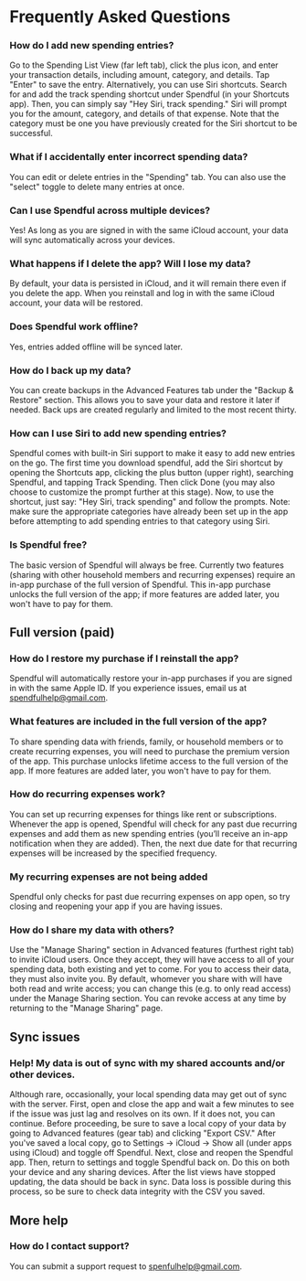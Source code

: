 # Frequently Asked Questions  

### How do I add new spending entries?  
Go to the Spending List View (far left tab), click the plus icon, and enter your transaction details, including amount, category, and details. Tap "Enter" to save the entry.  Alternatively, you can use Siri shortcuts. Search for and add the track spending shortcut under Spendful (in your Shortcuts app). Then, you can simply say "Hey Siri, track spending." Siri will prompt you for the amount, category, and details of that expense. Note that the category must be one you have previously created for the Siri shortcut to be successful.

### What if I accidentally enter incorrect spending data?  
You can edit or delete entries in the "Spending" tab.  You can also use the "select" toggle to delete many entries at once.

### Can I use Spendful across multiple devices?  
Yes! As long as you are signed in with the same iCloud account, your data will sync automatically across your devices.  

### What happens if I delete the app? Will I lose my data?  
By default, your data is persisted in iCloud, and it will remain there even if you delete the app. When you reinstall and log in with the same iCloud account, your data will be restored. 

### Does Spendful work offline?  
Yes, entries added offline will be synced later.

### How do I back up my data?  
You can create backups in the Advanced Features tab under the "Backup & Restore" section. This allows you to save your data and restore it later if needed. Back ups are created regularly and limited to the most recent thirty.

### How can I use Siri to add new spending entries?
Spendful comes with built-in Siri support to make it easy to add new entries on the go. The first time you download spendful, add the Siri shortcut by opening the Shortcuts app, clicking the plus button (upper right), searching Spendful, and tapping Track Spending. Then click Done (you may also choose to customize the prompt further at this stage). Now, to use the shortcut, just say: "Hey Siri, track spending" and follow the prompts. Note: make sure the appropriate categories have already been set up in the app before attempting to add spending entries to that category using Siri.

### Is Spendful free?  
The basic version of Spendful will always be free. Currently two features (sharing with other household members and recurring expenses) require an in-app purchase of the full version of Spendful. This in-app purchase unlocks the full version of the app; if more features are added later, you won't have to pay for them.

## Full version (paid)

### How do I restore my purchase if I reinstall the app?  
Spendful will automatically restore your in-app purchases if you are signed in with the same Apple ID. If you experience issues, email us at spendfulhelp@gmail.com.

### What features are included in the full version of the app?  
To share spending data with friends, family, or household members or to create recurring expenses, you will need to purchase the premium version of the app. This purchase unlocks lifetime access to the full version of the app. If more features are added later, you won't have to pay for them.

### How do recurring expenses work?  
You can set up recurring expenses for things like rent or subscriptions. Whenever the app is opened, Spendful will check for any past due recurring expenses and add them as new spending entries (you’ll receive an in-app notification when they are added). Then, the next due date for that recurring expenses will be increased by the specified frequency.

### My recurring expenses are not being added
Spendful only checks for past due recurring expenses on app open, so try closing and reopening your app if you are having issues.

### How do I share my data with others?  
Use the "Manage Sharing" section in Advanced features (furthest right tab) to invite iCloud users. Once they accept, they will have access to all of your spending data, both existing and yet to come. For you to access their data, they must also invite you. By default, whomever you share with will have both read and write access; you can change this (e.g. to only read access) under the Manage Sharing section. You can revoke access at any time by returning to the "Manage Sharing" page.


## Sync issues

### Help! My data is out of sync with my shared accounts and/or other devices.
Although rare, occasionally, your local spending data may get out of sync with the server. First, open and close the app and wait a few minutes to see if the issue was just lag and resolves on its own. If it does not, you can continue. Before proceeding, be sure to save a local copy of your data by going to Advanced features (gear tab) and clicking "Export CSV." After you've saved a local copy, go to Settings -> iCloud -> Show all (under apps using iCloud) and toggle off Spendful. Next, close and reopen the Spendful app. Then, return to settings and toggle Spendful back on. Do this on both your device and any sharing devices. After the list views have stopped updating, the data should be back in sync. Data loss is possible during this process, so be sure to check data integrity with the CSV you saved.


## More help

### How do I contact support?  
You can submit a support request to spenfulhelp@gmail.com.   
